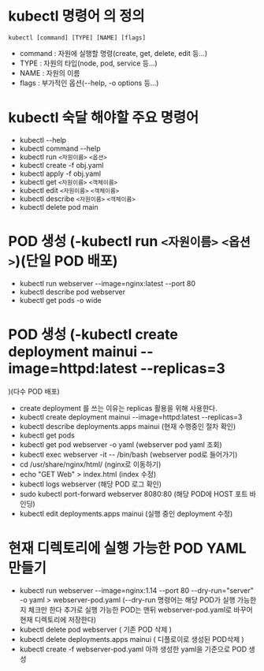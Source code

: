 # kubectl 명령어 의 정의

`kubectl [command] [TYPE] [NAME] [flags]`

- command : 자원에 실행할 명령(create, get, delete, edit 등...)
- TYPE : 자원의 타입(node, pod, service 등...)
- NAME : 자원의 이름
- flags : 부가적인 옵션(--help, -o options 등...)

# kubectl 숙달 해야할 주요 명령어

- kubectl --help
- kubectl command --help
- kubectl run `<자원이름>` `<옵션>`
- kubectl create -f obj.yaml
- kubectl apply -f obj.yaml
- kubectl get `<자원이름>` `<객체이름>`
- kubectl edit `<자원이름>` `<객체이름>`
- kubectl describe `<자원이름>` `<객체이름>`
- kubectl delete pod main

# POD 생성 (-kubectl run `<자원이름>` `<옵션>`)(단일 POD 배포)

- kubectl run webserver --image=nginx:latest --port 80
- kubectl describe pod webserver
- kubectl get pods -o wide

# POD 생성 (-kubectl create deployment mainui --image=httpd:latest --replicas=3

)(다수 POD 배포)

- create deployment 를 쓰는 이유는 replicas 활용을 위해 사용한다.
- kubectl create deployment mainui --image=httpd:latest --replicas=3
- kubectl describe deployments.apps mainui (현재 수행중인 절차 확인)
- kubectl get pods
- kubectl get pod webserver -o yaml (webserver pod yaml 조회)
- kubectl exec webserver -it -- /bin/bash (webserver pod로 들어가기)
- cd /usr/share/nginx/html/ (nginx로 이동하기)
- echo "GET Web" > index.html (index 수정)
- kubectl logs webserver (해당 POD 로그 확인)
- sudo kubectl port-forward webserver 8080:80 (해당 POD에 HOST 포트 바인딩)
- kubectl edit deployments.apps mainui (실행 중인 deployment 수정)

# 현재 디렉토리에 실행 가능한 POD YAML 만들기

- kubectl run webserver --image=nginx:1.14 --port 80 --dry-run="server" -o yaml > webserver-pod.yaml (--dry-run 명령어는 해당 POD가 실행 가능한지 체크만 한다 추가로 실행 가능한 POD는 맨뒤 webserver-pod.yaml로 바꾸어 현재 디렉토리에 저장한다)
- kubectl delete pod webserver ( 기존 POD 삭제 )
- kubectl delete deployments.apps mainui ( 디플로이로 생성된 POD삭제 )
- kubectl create -f webserver-pod.yaml 아까 생성한 yaml을 기준으로 POD 생성